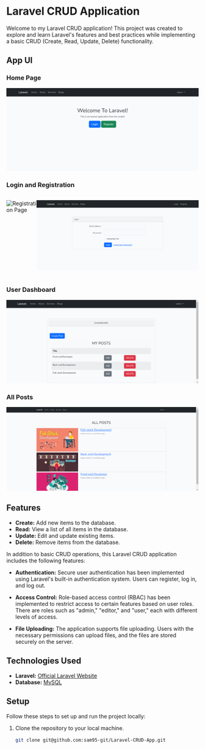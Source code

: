 # Laravel CRUD Application

Welcome to my Laravel CRUD application! This project was created to explore and learn Laravel's features and best practices while implementing a basic CRUD (Create, Read, Update, Delete) functionality.

## App UI

### Home Page
![Home Page](https://github.com/sam95-git/Laravel-CRUD-App/blob/master/screenshots/Home.png)

### Login and Registration
<div style="display: flex; justify-content: space-between;">

![Registration Page](https://github.com/sam95-git/Laravel-CRUD-App/blob/master/screenshots/register.png)

![Login page](https://github.com/sam95-git/Laravel-CRUD-App/blob/master/screenshots/login.png)

</div>

### User Dashboard
![User Dashboard](https://github.com/sam95-git/Laravel-CRUD-App/blob/master/screenshots/dashboard.png)

### All Posts
![posts page](https://github.com/sam95-git/Laravel-CRUD-App/blob/master/screenshots/all-posts.png)

## Features

- **Create:** Add new items to the database.
- **Read:** View a list of all items in the database.
- **Update:** Edit and update existing items.
- **Delete:** Remove items from the database.

In addition to basic CRUD operations, this Laravel CRUD application includes the following features:

- **Authentication:** Secure user authentication has been implemented using Laravel's built-in authentication system. Users can register, log in, and log out.

- **Access Control:** Role-based access control (RBAC) has been implemented to restrict access to certain features based on user roles. There are roles such as "admin," "editor," and "user," each with different levels of access.

- **File Uploading:** The application supports file uploading. Users with the necessary permissions can upload files, and the files are stored securely on the server.

## Technologies Used

- **Laravel:** [Official Laravel Website](https://laravel.com/)
- **Database:** [MySQL](https://www.mysql.com/)

## Setup

Follow these steps to set up and run the project locally:

1. Clone the repository to your local machine.

   ```bash
   git clone git@github.com:sam95-git/Laravel-CRUD-App.git
